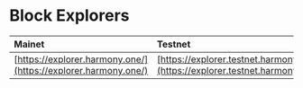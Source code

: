 # Block Explorers

| Mainet | Testnet |
| :--- | :--- |
| [https://explorer.harmony.one/](https://explorer.harmony.one/) | [https://explorer.testnet.harmony.one/](https://explorer.testnet.harmony.one/) |

